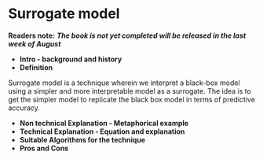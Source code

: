# Surrogate model

**Readers note:** _**The book is not yet completed will be released in the last week of August**_



* **Intro - background and history**
* **Definition** 

Surrogate model is a technique wherein we interpret a black-box model using a simpler and more interpretable model as a surrogate. The idea is to get the simpler model to replicate the black box model in terms of predictive accuracy.

* **Non technical Explanation - Metaphorical example**
* **Technical Explanation - Equation and explanation**
* **Suitable Algorithms for the technique**
* **Pros and Cons**

